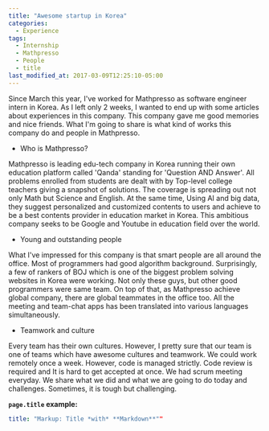 ```yaml
---
title: "Awesome startup in Korea"
categories:
  - Experience
tags:
  - Internship
  - Mathpresso
  - People
  - title
last_modified_at: 2017-03-09T12:25:10-05:00
---
```


Since March this year, I've worked for Mathpresso as software engineer intern in Korea. As I left only 2 weeks,
I wanted to end up with some articles about experiences in this company. This company gave me good memories and 
nice friends. What I'm going to share is what kind of works this company do and people in Mathpresso.


* Who is Mathpresso?

Mathpresso is leading edu-tech company in Korea running their own education platform called 'Qanda' standing for 'Question 
AND Answer'. All problems enrolled from students are dealt with by Top-level college teachers giving a snapshot of 
solutions. The coverage is spreading out not only Math but Science and English. At the same time, 
Using AI and big data, they suggest personalized and customized contents to users and 
achieve to be a best contents provider in education market in Korea. This ambitious company seeks to be Google
and Youtube in education field over the world.

* Young and outstanding people

What I've impressed for this company is that smart people are all around the office. Most of programmers had 
good algorithm background. Surprisingly, a few of rankers of BOJ which is one of the biggest problem solving websites in Korea 
were working. Not only these guys, but other good programmers were same team. On top of that, as Mathpresso achieve global
company, there are global teammates in the office too. All the meeting and team-chat apps has been translated into various
languages simultaneously.

* Teamwork and culture

Every team has their own cultures. However, I pretty sure that our team is one of teams which have awesome cultures and 
teamwork. We could work remotely once a week. However, code is managed strictly. Code review is required and
It is hard to get accepted at once. We had scrum meeting everyday. We share what we did and what we are going to
do today and challenges. Sometimes, it is tough but challenging.

 


**`page.title` example:**

```yaml
title: "Markup: Title *with* **Markdown**""
```
